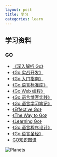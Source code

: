 ```yaml
---
layout: post
title: 学习
categories: learn
---
```


## 学习资料

### GO

- [《深入解析 Go》]()
- [《Go 实战开发》]()
- [《Go 入门指南》]()
- [《Go 语言标准库》]()
- [《Go Web 编程》]()
- [《Go 语言博客实践》]()
- [《Go 语言学习笔记》]()
- [《Effective Go》]()
- [《The Way to Go》]()
- [《Learning Go》]()
- [《Go 语言程序设计》]()
- [《Go 语言圣经》]()
- [GO知识图谱](/static/img/golang.png)

<img src="https://gf.cdn.johng.cn/images/arch.png" alt="Planets" usemap="#planetmap">
<map name="planetmap">
    <area alt="" title="ghttp" href="https://godoc.org/github.com/gogf/gf/net/ghttp" shape="rect" coords="435,415,564,463" target="_blank" />
    <area alt="" title="" href="#" shape="rect" coords="580,414,709,463" />
    <area alt="" title="" href="#" shape="rect" coords="724,412,853,462" />
    <area alt="" title="" href="#" shape="rect" coords="871,415,994,459" />
    <area alt="" title="" href="#" shape="rect" coords="436,476,563,525" />
    <area alt="" title="" href="#" shape="rect" coords="580,476,710,525" />
</map>
